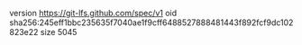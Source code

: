 version https://git-lfs.github.com/spec/v1
oid sha256:245eff1bbc235635f7040ae1f9cff6488527888481443f892fcf9dc102823e22
size 5045
